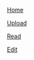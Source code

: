 [Home](Litera-home.png)  

[Upload](Litera-upload.png)  

[Read](Litera-read.png)  

[Edit](Litera-edit.png)  